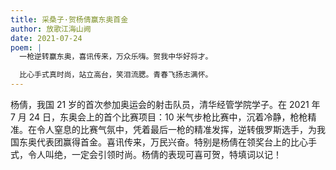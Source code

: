 ```yaml
---
title: 采桑子·贺杨倩赢东奥首金
author: 放歌江海山阙
date: 2021-07-24
poem: |
  一枪逆转赢东奥，喜讯传来，万众乐嗨。贺我中华好将才。

  比心手式真时尚，站立高台，笑泪流腮。青春飞扬志满怀。
---
```


杨倩，我国 21 岁的首次参加奥运会的射击队员，清华经管学院学子。在 2021 年 7 月 24 日，东奥会上的首个比赛项目：10 米气步枪比赛中，沉着冷静，枪枪精准。在令人窒息的比赛气氛中，凭着最后一枪的精准发挥，逆转俄罗斯选手，为我国东奥代表团赢得首金。喜讯传来，万民兴奋。特别是杨倩在领奖台上的比心手式，令人叫绝，一定会引领时尚。杨倩的表现可喜可贺，特填词以记！
